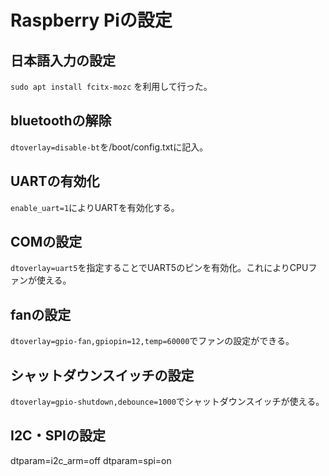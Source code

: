 # Raspberry Piの設定

## 日本語入力の設定
`sudo apt install fcitx-mozc`
を利用して行った。

## bluetoothの解除
`dtoverlay=disable-bt`を/boot/config.txtに記入。

## UARTの有効化
`enable_uart=1`によりUARTを有効化する。

## COMの設定
`dtoverlay=uart5`を指定することでUART5のピンを有効化。これによりCPUファンが使える。

## fanの設定
`dtoverlay=gpio-fan,gpiopin=12,temp=60000`でファンの設定ができる。
## シャットダウンスイッチの設定
`dtoverlay=gpio-shutdown,debounce=1000`でシャットダウンスイッチが使える。

## I2C・SPIの設定
dtparam=i2c_arm=off
dtparam=spi=on
